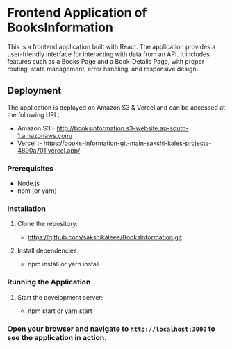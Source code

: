 # Frontend Application of BooksInformation

This is a frontend application built with React. The application provides a user-friendly interface for interacting with data from an API. It includes features such as a Books Page and a Book-Details Page, with proper routing, state management, error handling, and responsive design.

## Deployment

The application is deployed on Amazon S3 & Vercel and can be accessed at the following URL: 

- Amazon S3:- http://booksinformation.s3-website.ap-south-1.amazonaws.com/
- Vercel :-   https://books-information-git-main-sakshi-kales-projects-4890a701.vercel.app/

### Prerequisites
- Node.js
- npm (or yarn)

### Installation
1. Clone the repository: 
    - https://github.com/sakshikaleee/BooksInformation.git

2. Install dependencies:
    - npm install
         or
     yarn install
  
### Running the Application

1. Start the development server:

   - npm start
     or
    yarn start

### Open your browser and navigate to `http://localhost:3000` to see the application in action.

